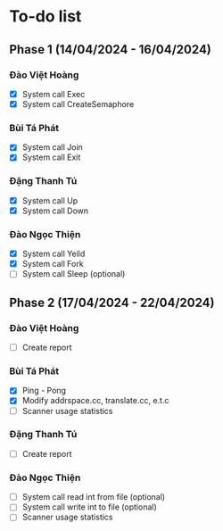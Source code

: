 # To-do list

## Phase 1 (14/04/2024 - 16/04/2024)

### Đào Việt Hoàng
- [x] System call Exec
- [x] System call CreateSemaphore

### Bùi Tá Phát
- [x] System call Join
- [x] System call Exit

### Đặng Thanh Tú
- [x] System call Up
- [x] System call Down

### Đào Ngọc Thiện
- [x] System call Yeild
- [x] System call Fork
- [ ] System call Sleep (optional)

## Phase 2 (17/04/2024 - 22/04/2024)

### Đào Việt Hoàng
- [ ] Create report

### Bùi Tá Phát
- [x] Ping - Pong
- [x] Modify addrspace.cc, translate.cc, e.t.c
- [ ] Scanner usage statistics

### Đặng Thanh Tú
- [ ] Create report

### Đào Ngọc Thiện
- [ ] System call read int from file (optional)
- [ ] System call write int to file (optional)
- [ ] Scanner usage statistics